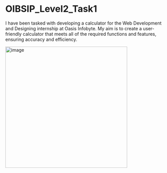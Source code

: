 # OIBSIP_Level2_Task1

I have been tasked with developing a calculator for the Web Development 
and Designing internship at Oasis Infobyte. My aim is to create a user-friendly
calculator that meets all of the required functions and features, ensuring accuracy and efficiency.




<img width="379" alt="image" src="https://user-images.githubusercontent.com/115340624/235742755-e6e29557-c829-458d-aa46-b9bead748bbe.png">
